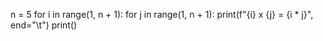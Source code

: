 n = 5
for i in range(1, n + 1):
    for j in range(1, n + 1):
        print(f"{i} x {j} = {i * j}", end="\t")
    print()
